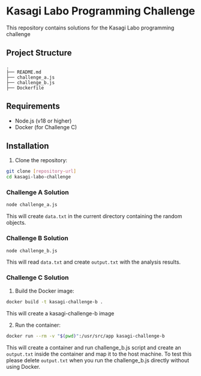 # Kasagi Labo Programming Challenge

This repository contains solutions for the Kasagi Labo programming challenge

## Project Structure

```
.
├── README.md
├── challenge_a.js
├── challenge_b.js
├── Dockerfile
```

## Requirements

- Node.js (v18 or higher)
- Docker (for Challenge C)

## Installation

1. Clone the repository:
```bash
git clone [repository-url]
cd kasagi-labo-challenge
```

### Challenge A Solution

```bash
node challenge_a.js
```
This will create `data.txt` in the current directory containing the random objects.

### Challenge B Solution

```bash
node challenge_b.js
```
This will read `data.txt` and create `output.txt` with the analysis results.

### Challenge C Solution

1. Build the Docker image:
```bash
docker build -t kasagi-challenge-b .
```
This will create a kasagi-challenge-b image

2. Run the container:
```bash
docker run --rm -v "$(pwd)":/usr/src/app kasagi-challenge-b 
```

This will create a container and run challenge_b.js script and create an `output.txt` inside the container and map it to the host machine.
To test this please delete `output.txt` when you run the challenge_b.js directly without using Docker.

